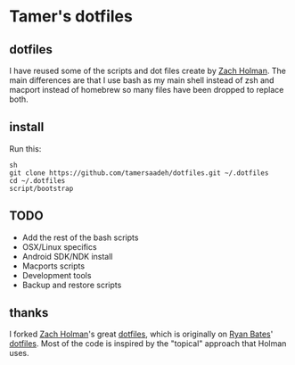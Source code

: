 # Tamer's dotfiles

## dotfiles

I have reused some of the scripts and dot files create by [Zach Holman](https://github.com/holman/dotfiles). The main differences are that I use bash as my main shell instead of zsh and macport instead of homebrew so many files have been dropped to replace both.

## install

Run this:

```
sh
git clone https://github.com/tamersaadeh/dotfiles.git ~/.dotfiles
cd ~/.dotfiles
script/bootstrap
```

## TODO

* Add the rest of the bash scripts
* OSX/Linux specifics
* Android SDK/NDK install
* Macports scripts
* Development tools
* Backup and restore scripts

## thanks

I forked [Zach Holman](https://github.com/holman)'s great [dotfiles](https://github.com/holman/dotfiles), which is originally on [Ryan Bates](https://github.com/ryanb)' [dotfiles](https://github.com/ryanb/dotfiles). Most of the code is inspired by the "topical" approach that Holman uses.
